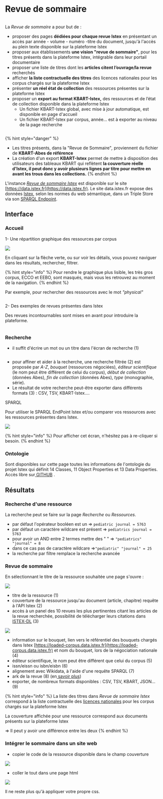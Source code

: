 # Revue de sommaire

<figure><img src="../.gitbook/assets/revue de sommaire.PNG" alt=""><figcaption></figcaption></figure>

La _Revue de sommaire_ a pour but de :

* proposer des pages **dédiées pour chaque revue Istex** en présentant un accès par année - volume - numéro -titre du document, jusqu'à l'accès au plein texte disponible sur la plateforme Istex
* proposer aux établissements **une vision "revue de sommaire"**, pour les titres présents dans la plateforme Istex, intégrable dans leur portail documentaire
* proposer une liste de titres dont les **articles citent l’ouvrage/la revue** recherchés
* afficher **la liste contractuelle des titres** des licences nationales pour les corpus chargés sur la plateforme Istex
* présenter **un réel état de collection** des ressources présentes sur la plateforme Istex
* &#x20;proposer un **export au format KBART-Istex,** des ressources et de l’état de collection disponible dans la plateforme Istex
  * Un fichier KBART-Istex global, avec mise à jour automatique, est disponible en page d'accueil&#x20;
  * Un fichier KBART-Istex par corpus, année... est à exporter au niveau de la page recherche

&#x20;&#x20;

<figure><img src="../.gitbook/assets/pageacceuil RS.PNG" alt=""><figcaption></figcaption></figure>

{% hint style="danger" %}
* Les titres présents, dans la "Revue de Sommaire"_,_ proviennent du fichier de **KBART-Abes de référence**
* La création d'un export **KBART-Istex** permet de mettre à disposition des utilisateurs des tableaux KBART qui reflètent **la couverture réelle d'Istex, il peut donc y avoir plusieurs lignes par titre pour mettre en avant les trous dans les collections.**
{% endhint %}

L'instance [_Revue de sommaire Istex_](https://revue-sommaire.istex.fr/)  est disponible sur le site [https://data.istex.fr](https://data.istex.fr). [ ](http://data.istex.fr)Le site data.istex.fr expose des données [Istex](http://www.istex.fr/), selon les normes du web sémantique, dans un Triple Store via son [SPARQL Endpoint](http://data.istex.fr/triplestore/sparql).

## Interface

### Accueil

1- Une répartition graphique des ressources par corpus

![](../.gitbook/assets/graphcorpus.PNG)

En cliquant sur la flèche verte, ou sur voir les détails, vous pouvez naviguer dans les résultats, rechercher, filtrer.

{% hint style="info" %}
Pour rendre le graphique plus lisible, les très gros corpus, ECCO et EEBO, sont masqués, mais vous les retrouvez au moment de la navigation.
{% endhint %}

Par exemple, pour rechercher des ressources avec le mot _"physical"_

<figure><img src="../.gitbook/assets/grapheRS.PNG" alt=""><figcaption></figcaption></figure>

2- Des exemples de revues présentes dans Istex

Des revues incontournables sont mises en avant pour introduire la plateforme.



<figure><img src="../.gitbook/assets/page d&#x27;accueil titres rs.PNG" alt=""><figcaption></figcaption></figure>

### Recherche

* il suffit d'écrire un mot ou un titre dans l'écran de recherche (1)



<figure><img src="../.gitbook/assets/exportRS.PNG" alt=""><figcaption></figcaption></figure>

* pour affiner et aider à la recherche, une recherche filtrée (2) est proposée par _A-Z_, _bouquet_ (ressources négociées), _éditeur scientifique_ (le nom peut être différent de celui du corpus), _début de collection_ (données Abes), _fin de collection_ (données Abes), _type_ (monographie, série).
*   Le résultat de votre recherche peut-être exporter dans différents formats (3) : CSV, TSV, KBART-Istex....





SPARQL

Pour utiliser le SPARQL EndPoint Istex et/ou comparer vos ressources avec les ressources présentes dans Istex.

![](../.gitbook/assets/sparql.JPG)

{% hint style="info" %}
Pour afficher cet écran, n'hésitez pas à re-cliquer si besoin.
{% endhint %}

### Ontologie

Sont disponibles sur cette page toutes les informations de l'ontologie du projet Istex qui définit 14 Classes, 11 Object Properties et 13 Data Properties. Accès libre sur[ GITHUB](https://github.com/istex/ontology/blob/master/istexXML.owl) .

## **Résultats**

### **Recherche d'une ressource**

La recherche peut se faire sur la page _Recherche_ ou _Ressources_.

* par défaut l'opérateur booléen est un            =>  `pediatric journal = 5763`
* par défaut un caractère wildcare est présent =>  `pediatrics journal = 5763`
* pour avoir un AND entre 2 termes mettre des "  " => `"pediatrics" "journal" = 8`
* dans ce cas pas de caractère wildcare =>`"pediatric" "journal" = 25`&#x20;
* la recherche par filtre remplace la recherche avancée&#x20;

### Revue de sommaire

En sélectionnant le titre de la ressource souhaitée une page s'ouvre :

![](../.gitbook/assets/pagers.JPG)

* titre de la ressource (1)
* couverture de la ressource jusqu'au document (article, chapitre) requête à l'API Istex (2)
* accès à un panel des 10 revues les plus pertinentes citant les articles de la revue recherchée, possibilité de télécharger leurs citations dans [ISTEX-DL](https://dl.istex.fr/) (3)

![](../.gitbook/assets/rsdl.JPG)

* information sur le bouquet, lien vers le référentiel des bouquets chargés dans Istex [https://loaded-corpus.data.istex.fr](https://loaded-corpus.data.istex.fr) et nom du bouquet, lors de la négociation nationale (4)
* éditeur scientifique, le nom peut être différent que celui du corpus (5)
* issn/eissn  ou  isbn/eisbn (6)
* alignement avec Wikidata, à l'aide d'une requête SPARQL (7)
* ark de la revue (8) (en[ savoir plus](https://www.istex.fr/les-ark-dans-istex-sortent-de-lombre/))&#x20;
* exporter, de nombreux formats disponibles :  CSV, TSV, KBART, JSON... (9)



{% hint style="info" %}
La liste des titres dans _Revue de sommaire Istex_ correspond à la liste contractuelle des [licences nationales](https://www.licencesnationales.fr/liste-ressources/) pour les corpus chargés sur la plateforme Istex

La couverture affichée pour une ressource correspond aux documents présents sur la plateforme Istex

\=> Il peut y avoir une différence entre les deux
{% endhint %}

### Intégrer le sommaire dans un site web

* copier le code de la ressource disponible dans le champ couverture

![](../.gitbook/assets/integration.JPG)

* coller le tout dans une page html

![](../.gitbook/assets/html-page.JPG)

Il ne reste plus qu'à appliquer votre propre css.
